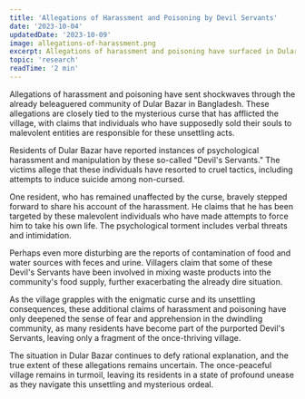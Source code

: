 ```yaml
---
title: 'Allegations of Harassment and Poisoning by Devil Servants'
date: '2023-10-04'
updatedDate: '2023-10-09'
image: allegations-of-harassment.png
excerpt: Allegations of harassment and poisoning have surfaced in Dular Bazar, Bangladesh, with claims that individuals who have allegedly sold their souls to malevolent entities are behind these disturbing acts.
topic: 'research'
readTime: '2 min'
---
```


Allegations of harassment and poisoning have sent shockwaves through the already beleaguered community of Dular Bazar in Bangladesh. These allegations are closely tied to the mysterious curse that has afflicted the village, with claims that individuals who have supposedly sold their souls to malevolent entities are responsible for these unsettling acts.

Residents of Dular Bazar have reported instances of psychological harassment and manipulation by these so-called "Devil's Servants." The victims allege that these individuals have resorted to cruel tactics, including attempts to induce suicide among non-cursed. 

One resident, who has remained unaffected by the curse, bravely stepped forward to share his account of the harassment. He claims that he has been targeted by these malevolent individuals who have made attempts to force him to take his own life. The psychological torment includes verbal threats and intimidation.

Perhaps even more disturbing are the reports of contamination of food and water sources with feces and urine. Villagers claim that some of these Devil's Servants have been involved in mixing waste products into the community's food supply, further exacerbating the already dire situation.

As the village grapples with the enigmatic curse and its unsettling consequences, these additional claims of harassment and poisoning have only deepened the sense of fear and apprehension in the dwindling community, as many residents have become part of the purported Devil's Servants, leaving only a fragment of the once-thriving village.

The situation in Dular Bazar continues to defy rational explanation, and the true extent of these allegations remains uncertain. The once-peaceful village remains in turmoil, leaving its residents in a state of profound unease as they navigate this unsettling and mysterious ordeal.
